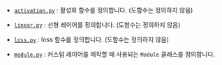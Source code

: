 
- [`activation.py`](activation.py) : 활성화 함수를 정의합니다. (도함수는 정의하지 않음)

- [`linear.py`](linear.py) : 선형 레이어를 정의합니다. (도함수는 정의하지 않음)

- [`loss.py`](loss.py) : loss 함수를 정의합니다. (도함수는 정의하지 않음)

- [`module.py`](module.py) : 커스텀 레이어를 제작할 때 사용되는 `Module` 클래스를 정의합니다.
